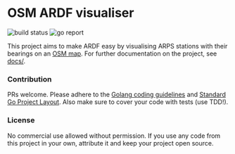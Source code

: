 # OSM ARDF visualiser
![build status](https://github.com/hsmade/OSM-ARDF/workflows/Docker%20Image%20CI/badge.svg)
![go report](https://goreportcard.com/report/github.com/hsmade/OSM-ARDF)

This project aims to make ARDF easy by visualising ARPS stations with their bearings on an [OSM map](https://www.openstreetmap.org).
For further documentation on the project, see [docs/](docs/README.md).

### Contribution
PRs welcome. Please adhere to the [Golang coding guidelines](https://golang.org/doc/effective_go.html) 
and [Standard Go Project Layout](https://github.com/golang-standards/project-layout). 
Also make sure to cover your code with tests (use TDD!).

### License
No commercial use allowed without permission. If you use any code from this project in your own, attribute it and keep your project open source.